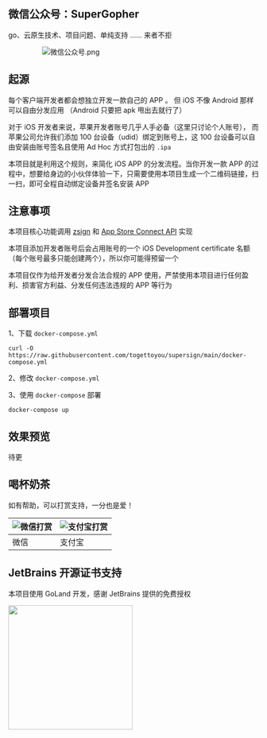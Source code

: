 ## 微信公众号：SuperGopher

go、云原生技术、项目问题、单纯支持 ...... 来者不拒
<div align="center" style="width: 50%">

![微信公众号.png](https://user-images.githubusercontent.com/55381228/155444889-eacc0104-cd85-45c9-b7b7-9036e0c2334c.jpg)
</div>

## 起源

每个客户端开发者都会想独立开发一款自己的 APP 。 但 iOS 不像 Android 那样可以自由分发应用 （Android 只要把 apk 甩出去就行了）

对于 iOS 开发者来说，苹果开发者账号几乎人手必备（这里只讨论个人账号）， 而苹果公司允许我们添加 100 台设备（udid）绑定到账号上，这 100 台设备可以自由安装由账号签名且使用 Ad Hoc 方式打包出的 `.ipa`

本项目就是利用这个规则，来简化 iOS APP 的分发流程。当你开发一款 APP 的过程中，想要给身边的小伙伴体验一下，只需要使用本项目生成一个二维码链接，扫一扫，即可全程自动绑定设备并签名安装 APP

## 注意事项

本项目核心功能调用 [zsign](https://github.com/zhlynn/zsign)
和 [App Store Connect API](https://developer.apple.com/documentation/appstoreconnectapi) 实现

本项目添加开发者账号后会占用账号的一个 iOS Development certificate 名额（每个账号最多只能创建两个），所以你可能得预留一个

本项目仅作为给开发者分发合法合规的 APP 使用，严禁使用本项目进行任何盈利、损害官方利益、分发任何违法违规的 APP 等行为

## 部署项目

1、下载 `docker-compose.yml`

```shell
curl -O https://raw.githubusercontent.com/togettoyou/supersign/main/docker-compose.yml
```

2、修改 `docker-compose.yml`

3、使用 `docker-compose` 部署

```shell
docker-compose up
```

## 效果预览

待更

## 喝杯奶茶

如有帮助，可以打赏支持，一分也是爱！

|  ![微信打赏](https://user-images.githubusercontent.com/55381228/155450359-0ce92911-fd3f-4d6b-9878-e40a17b34652.jpg)   | ![支付宝打赏](https://user-images.githubusercontent.com/55381228/155450383-509d0475-5497-4983-8583-137946b4d78e.jpg)  |
|  ----  | ----  |
| 微信  | 支付宝 |

## JetBrains 开源证书支持

本项目使用 GoLand 开发，感谢 JetBrains 提供的免费授权

<a href="https://www.jetbrains.com/?from=togettoyou" target="_blank"><img src="https://user-images.githubusercontent.com/55381228/127271051-14879011-41dd-4d1b-88a2-1591925b51de.png" width="250" align="middle"/></a>
